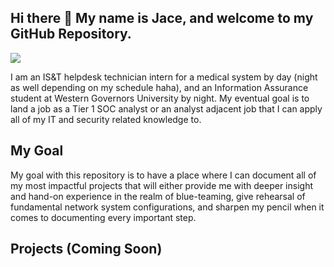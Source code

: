 ## Hi there 👋 My name is Jace, and welcome to my GitHub Repository. 
<a href="www.linkedin.com/in/jace-noah"><img src="https://img.shields.io/badge/-LinkedIn-0072b1?&style=for-the-badge&logo=linkedin&logoColor=white" /></a>

I am an IS&T helpdesk technician intern for a medical system by day (night as well depending on my schedule haha), and an Information Assurance student at Western Governors University by night. My eventual goal is to land a job as a Tier 1 SOC analyst or an analyst adjacent job that I can apply all of my IT and security related knowledge to. 

## My Goal
My goal with this repository is to have a place where I can document all of my most impactful projects that will either provide me with deeper insight and hand-on experience in the realm of blue-teaming, give rehearsal of fundamental network system configurations, and sharpen my pencil when it comes to documenting every important step. 

## Projects (Coming Soon)
